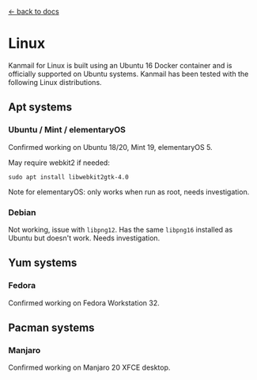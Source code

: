 [← back to docs](./README.md)

# Linux

Kanmail for Linux is built using an Ubuntu 16 Docker container and is officially supported on Ubuntu systems. Kanmail has been tested with the following Linux distributions.

## Apt systems

### Ubuntu / Mint / elementaryOS

Confirmed working on Ubuntu 18/20, Mint 19, elementaryOS 5.

May require webkit2 if needed:

```
sudo apt install libwebkit2gtk-4.0
```

Note for elementaryOS: only works when run as root, needs investigation.

### Debian

Not working, issue with `libpng12`. Has the same `libpng16` installed as Ubuntu but doesn't work. Needs investigation.

## Yum systems

### Fedora

Confirmed working on Fedora Workstation 32.

## Pacman systems

### Manjaro

Confirmed working on Manjaro 20 XFCE desktop.
